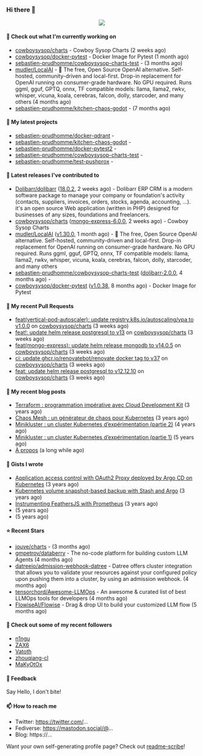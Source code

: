 ### Hi there 👋

<p align="center"><img src="https://github-readme-stats.vercel.app/api?username=sebastien-prudhomme&show_icons=true&locale=en"/></p>

#### 👷 Check out what I'm currently working on

- [cowboysysop/charts](https://github.com/cowboysysop/charts) - Cowboy Sysop Charts (2 weeks ago)
- [cowboysysop/docker-pytest](https://github.com/cowboysysop/docker-pytest) - Docker Image for Pytest (1 month ago)
- [sebastien-prudhomme/cowboysysop-charts-test](https://github.com/sebastien-prudhomme/cowboysysop-charts-test) -  (3 months ago)
- [mudler/LocalAI](https://github.com/mudler/LocalAI) - :robot: The free, Open Source OpenAI alternative. Self-hosted, community-driven and local-first. Drop-in replacement for OpenAI running on consumer-grade hardware. No GPU required. Runs ggml, gguf, GPTQ, onnx, TF compatible models: llama, llama2, rwkv, whisper, vicuna, koala, cerebras, falcon, dolly, starcoder, and many others (4 months ago)
- [sebastien-prudhomme/kitchen-chaos-godot](https://github.com/sebastien-prudhomme/kitchen-chaos-godot) -  (7 months ago)

#### 🌱 My latest projects

- [sebastien-prudhomme/docker-qdrant](https://github.com/sebastien-prudhomme/docker-qdrant) - 
- [sebastien-prudhomme/kitchen-chaos-godot](https://github.com/sebastien-prudhomme/kitchen-chaos-godot) - 
- [sebastien-prudhomme/docker-pytest2](https://github.com/sebastien-prudhomme/docker-pytest2) - 
- [sebastien-prudhomme/cowboysysop-charts-test](https://github.com/sebastien-prudhomme/cowboysysop-charts-test) - 
- [sebastien-prudhomme/test-pushprox](https://github.com/sebastien-prudhomme/test-pushprox) - 

#### 🔭 Latest releases I've contributed to

- [Dolibarr/dolibarr](https://github.com/Dolibarr/dolibarr) ([18.0.2](https://github.com/Dolibarr/dolibarr/releases/tag/18.0.2), 2 weeks ago) - Dolibarr ERP CRM is a modern software package to manage your company or foundation&#39;s activity (contacts, suppliers, invoices, orders, stocks, agenda, accounting, ...). it&#39;s an open source Web application (written in PHP) designed for businesses of any sizes, foundations and freelancers.
- [cowboysysop/charts](https://github.com/cowboysysop/charts) ([mongo-express-6.0.0](https://github.com/cowboysysop/charts/releases/tag/mongo-express-6.0.0), 2 weeks ago) - Cowboy Sysop Charts
- [mudler/LocalAI](https://github.com/mudler/LocalAI) ([v1.30.0](https://github.com/mudler/LocalAI/releases/tag/v1.30.0), 1 month ago) - :robot: The free, Open Source OpenAI alternative. Self-hosted, community-driven and local-first. Drop-in replacement for OpenAI running on consumer-grade hardware. No GPU required. Runs ggml, gguf, GPTQ, onnx, TF compatible models: llama, llama2, rwkv, whisper, vicuna, koala, cerebras, falcon, dolly, starcoder, and many others
- [sebastien-prudhomme/cowboysysop-charts-test](https://github.com/sebastien-prudhomme/cowboysysop-charts-test) ([dolibarr-2.0.0](https://github.com/sebastien-prudhomme/cowboysysop-charts-test/releases/tag/dolibarr-2.0.0), 4 months ago) - 
- [cowboysysop/docker-pytest](https://github.com/cowboysysop/docker-pytest) ([v1.0.38](https://github.com/cowboysysop/docker-pytest/releases/tag/v1.0.38), 8 months ago) - Docker Image for Pytest

#### 🔨 My recent Pull Requests

- [feat(vertical-pod-autoscaler): update registry.k8s.io/autoscaling/vpa to v1.0.0](https://github.com/cowboysysop/charts/pull/559) on [cowboysysop/charts](https://github.com/cowboysysop/charts) (3 weeks ago)
- [feat!: update helm release postgresql to v13](https://github.com/cowboysysop/charts/pull/558) on [cowboysysop/charts](https://github.com/cowboysysop/charts) (3 weeks ago)
- [feat(mongo-express): update helm release mongodb to v14.0.5](https://github.com/cowboysysop/charts/pull/557) on [cowboysysop/charts](https://github.com/cowboysysop/charts) (3 weeks ago)
- [ci: update ghcr.io/renovatebot/renovate docker tag to v37](https://github.com/cowboysysop/charts/pull/556) on [cowboysysop/charts](https://github.com/cowboysysop/charts) (3 weeks ago)
- [feat: update helm release postgresql to v12.12.10](https://github.com/cowboysysop/charts/pull/555) on [cowboysysop/charts](https://github.com/cowboysysop/charts) (3 weeks ago)

#### 📜 My recent blog posts

- [Terraform : programmation impérative avec Cloud Development Kit](https://www.cowboysysop.com/post/terraform-programmation-imperative-avec-cloud-development-kit/) (3 years ago)
- [Chaos Mesh : un générateur de chaos pour Kubernetes](https://www.cowboysysop.com/post/chaos-mesh-un-generateur-de-chaos-pour-kubernetes/) (3 years ago)
- [Minikluster : un cluster Kubernetes d’expérimentation (partie 2)](https://www.cowboysysop.com/post/minikluster-un-cluster-kubernetes-d-experimentation-partie-2/) (4 years ago)
- [Minikluster : un cluster Kubernetes d’expérimentation (partie 1)](https://www.cowboysysop.com/post/minikluster-un-cluster-kubernetes-d-experimentation-partie-1/) (5 years ago)
- [À propos](https://www.cowboysysop.com/page/a-propos/) (a long while ago)

#### 📓 Gists I wrote

- [Application access control with OAuth2 Proxy deployed by Argo CD on Kubernetes](https://gist.github.com/c90af146c465305087d5f5a55990ca71) (3 years ago)
- [Kubernetes volume snapshot-based backup with Stash and Argo](https://gist.github.com/c53e870dc6b4987fefa4c36ea9f1187c) (3 years ago)
- [Instrumenting FeathersJS with Prometheus](https://gist.github.com/93ab307c8c03a9c5fdb1ff728f413855) (3 years ago)
- [](https://gist.github.com/9827398f4f792569e56351ac56e80b80) (5 years ago)
- [](https://gist.github.com/064f0ea019c9ff37b71ebc023c0a0c6b) (5 years ago)

#### ⭐ Recent Stars

- [jouve/charts](https://github.com/jouve/charts) -  (3 months ago)
- [gmpetrov/databerry](https://github.com/gmpetrov/databerry) - The no-code platform for building custom LLM Agents (4 months ago)
- [datreeio/admission-webhook-datree](https://github.com/datreeio/admission-webhook-datree) - Datree offers cluster integration that allows you to validate your resources against your configured policy upon pushing them into a cluster, by using an admission webhook. (4 months ago)
- [tensorchord/Awesome-LLMOps](https://github.com/tensorchord/Awesome-LLMOps) - An awesome &amp; curated list of best LLMOps tools for developers (4 months ago)
- [FlowiseAI/Flowise](https://github.com/FlowiseAI/Flowise) - Drag &amp; drop UI to build your customized LLM flow (5 months ago)

#### 👯 Check out some of my recent followers

- [n1ngu](https://github.com/n1ngu)
- [ZAX6](https://github.com/ZAX6)
- [Vatoth](https://github.com/Vatoth)
- [zhouqiang-cl](https://github.com/zhouqiang-cl)
- [MaKyOtOx](https://github.com/MaKyOtOx)

#### 💬 Feedback

Say Hello, I don't bite!

#### 📫 How to reach me

- Twitter: https://twitter.com/...
- Fediverse: https://mastodon.social/@...
- Blog: https://...

Want your own self-generating profile page? Check out [readme-scribe](https://github.com/muesli/readme-scribe)!
